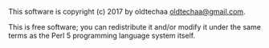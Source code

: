 This software is copyright (c) 2017 by oldtechaa <oldtechaa@gmail.com>.

This is free software; you can redistribute it and/or modify it under the same terms as the Perl 5 programming language system itself.
